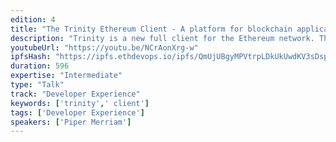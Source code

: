 ```yaml
---
edition: 4
title: "The Trinity Ethereum Client - A platform for blockchain applications"
description: "Trinity is a new full client for the Ethereum network. This talk will cover three main areas. First, highlighting the role that Trinity plays in the research and development of the core Ethereum protocols. Second, that once Trinity is no longer in an alpha stage that it will be a production client which you can use as core infrastructure. Last, explaining the "Plugin API" being developed for trinity as well as exploring the planned use cases we foresee it being used for."
youtubeUrl: "https://youtu.be/NCrAonXrg-w"
ipfsHash: "https://ipfs.ethdevops.io/ipfs/QmUjUBgyMPVtrpLDkUkUwdKV3sDspEi12hTWdKRYDEJs3Z?filename=The_Trinity_Ethereum_Client_-_A_platform_for_blockchain_applications_by_Piper_Merriam_Devcon4-NCrAonXrg-w.mp4"
duration: 596
expertise: "Intermediate"
type: "Talk"
track: "Developer Experience"
keywords: ['trinity',' client']
tags: ['Developer Experience']
speakers: ['Piper Merriam']
---
```

